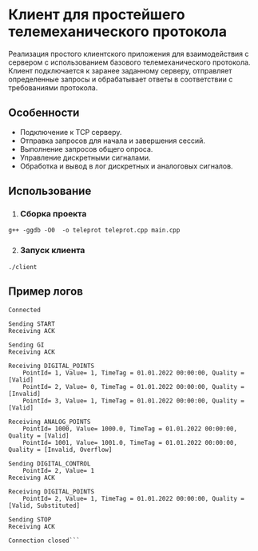 # Клиент для простейшего телемеханического протокола

Реализация простого клиентского приложения для взаимодействия с сервером с использованием базового телемеханического протокола. Клиент подключается к заранее заданному серверу, отправляет определенные запросы и обрабатывает ответы в соответствии с требованиями протокола.

## Особенности

- Подключение к TCP серверу.
- Отправка запросов для начала и завершения сессий.
- Выполнение запросов общего опроса.
- Управление дискретными сигналами.
- Обработка и вывод в лог дискретных и аналоговых сигналов.

## Использование
1. ### Сборка проекта

```g++ -ggdb -O0  -o teleprot teleprot.cpp main.cpp```

2. ### Запуск клиента

```./client```

## Пример логов

```Connecting to cpptest.08z.ru:12567
Connected

Sending START
Receiving ACK

Sending GI
Receiving ACK

Receiving DIGITAL_POINTS
    PointId= 1, Value= 1, TimeTag = 01.01.2022 00:00:00, Quality = [Valid]
    PointId= 2, Value= 0, TimeTag = 01.01.2022 00:00:00, Quality = [Invalid]
    PointId= 3, Value= 1, TimeTag = 01.01.2022 00:00:00, Quality = [Valid]

Receiving ANALOG_POINTS
    PointId= 1000, Value= 1000.0, TimeTag = 01.01.2022 00:00:00, Quality = [Valid]
    PointId= 1001, Value= 1001.0, TimeTag = 01.01.2022 00:00:00, Quality = [Invalid, Overflow]

Sending DIGITAL_CONTROL
    PointId= 2, Value= 1
Receiving ACK

Receiving DIGITAL_POINTS
    PointId= 2, Value= 1, TimeTag = 01.01.2022 00:00:00, Quality = [Valid, Substituted]

Sending STOP
Receiving ACK

Connection closed```


